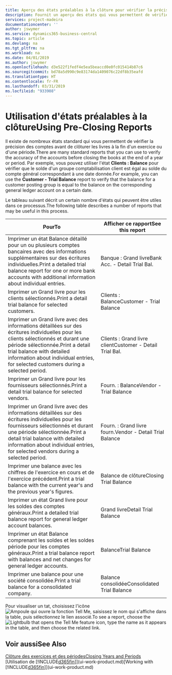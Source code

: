 ```yaml
---
title: Aperçu des états préalables à la clôture pour vérifier la précision de compte | Microsoft Docs
description: Fournit un aperçu des états qui vous permettent de vérifier la précision des comptes avant de clôturer les livres à la fin d'un exercice ou d'une période.
services: project-madeira
documentationcenter: ''
author: jswymer
ms.service: dynamics365-business-central
ms.topic: article
ms.devlang: na
ms.tgt_pltfrm: na
ms.workload: na
ms.date: 04/01/2019
ms.author: jswymer
ms.openlocfilehash: d3e522f1fedf4e5ea5beaccd0e0fc015414b87c6
ms.sourcegitcommit: bd78a5d990c9e83174da1409076c22df8b35eafd
ms.translationtype: HT
ms.contentlocale: fr-FR
ms.lasthandoff: 03/31/2019
ms.locfileid: "933908"
---
```

# <a name="using-pre-closing-reports"></a><span data-ttu-id="3e322-103">Utilisation d'états préalables à la clôture</span><span class="sxs-lookup"><span data-stu-id="3e322-103">Using Pre-Closing Reports</span></span>
<span data-ttu-id="3e322-104">Il existe de nombreux états standard qui vous permettent de vérifier la précision des comptes avant de clôturer les livres à la fin d'un exercice ou d'une période.</span><span class="sxs-lookup"><span data-stu-id="3e322-104">There are many standard reports that you can use to verify the accuracy of the accounts before closing the books at the end of a year or period.</span></span> <span data-ttu-id="3e322-105">Par exemple, vous pouvez utiliser l'état **Clients : Balance** pour vérifier que le solde d'un groupe comptabilisation client est égal au solde du compte général correspondant à une date donnée.</span><span class="sxs-lookup"><span data-stu-id="3e322-105">For example, you can use the **Customer - Trial Balance** report to verify that the balance for a customer posting group is equal to the balance on the corresponding general ledger account on a certain date.</span></span>

<span data-ttu-id="3e322-106">Le tableau suivant décrit un certain nombre d'états qui peuvent être utiles dans ce processus.</span><span class="sxs-lookup"><span data-stu-id="3e322-106">The following table describes a number of reports that may be useful in this process.</span></span>

| <span data-ttu-id="3e322-107">Pour</span><span class="sxs-lookup"><span data-stu-id="3e322-107">To</span></span> | <span data-ttu-id="3e322-108">Afficher ce rapport</span><span class="sxs-lookup"><span data-stu-id="3e322-108">See this report</span></span> |
| --- | --- |
| <span data-ttu-id="3e322-109">Imprimer un état Balance détaillé pour un ou plusieurs comptes bancaires avec des informations supplémentaires sur des écritures individuelles.</span><span class="sxs-lookup"><span data-stu-id="3e322-109">Print a detailed trial balance report for one or more bank accounts with additional information about individual entries.</span></span> |<span data-ttu-id="3e322-110">Banque : Grand livre</span><span class="sxs-lookup"><span data-stu-id="3e322-110">Bank Acc. - Detail Trial Bal.</span></span> |
| <span data-ttu-id="3e322-111">Imprimer un Grand livre pour les clients sélectionnés.</span><span class="sxs-lookup"><span data-stu-id="3e322-111">Print a detail trial balance for selected customers.</span></span> |<span data-ttu-id="3e322-112">Clients : Balance</span><span class="sxs-lookup"><span data-stu-id="3e322-112">Customer - Trial Balance</span></span> |
| <span data-ttu-id="3e322-113">Imprimer un Grand livre avec des informations détaillées sur des écritures individuelles pour les clients sélectionnés et durant une période sélectionnée.</span><span class="sxs-lookup"><span data-stu-id="3e322-113">Print a detail trial balance with detailed information about individual entries, for selected customers during a selected period.</span></span> |<span data-ttu-id="3e322-114">Clients : Grand livre client</span><span class="sxs-lookup"><span data-stu-id="3e322-114">Customer - Detail Trial Bal.</span></span> |
| <span data-ttu-id="3e322-115">Imprimer un Grand livre pour les fournisseurs sélectionnés.</span><span class="sxs-lookup"><span data-stu-id="3e322-115">Print a detail trial balance for selected vendors.</span></span> |<span data-ttu-id="3e322-116">Fourn. : Balance</span><span class="sxs-lookup"><span data-stu-id="3e322-116">Vendor - Trial Balance</span></span> |
| <span data-ttu-id="3e322-117">Imprimer un Grand livre avec des informations détaillées sur des écritures individuelles pour les fournisseurs sélectionnés et durant une période sélectionnée.</span><span class="sxs-lookup"><span data-stu-id="3e322-117">Print a detail trial balance with detailed information about individual entries, for selected vendors during a selected period.</span></span> |<span data-ttu-id="3e322-118">Fourn. : Grand livre fourn.</span><span class="sxs-lookup"><span data-stu-id="3e322-118">Vendor - Detail Trial Balance</span></span> |
| <span data-ttu-id="3e322-119">Imprimer une balance avec les chiffres de l'exercice en cours et de l'exercice précédent.</span><span class="sxs-lookup"><span data-stu-id="3e322-119">Print a trial balance with the current year's and the previous year's figures.</span></span> |<span data-ttu-id="3e322-120">Balance de clôture</span><span class="sxs-lookup"><span data-stu-id="3e322-120">Closing Trial Balance</span></span> |
| <span data-ttu-id="3e322-121">Imprimer un état Grand livre pour les soldes des comptes généraux.</span><span class="sxs-lookup"><span data-stu-id="3e322-121">Print a detailed trial balance report for general ledger account balances.</span></span> |<span data-ttu-id="3e322-122">Grand livre</span><span class="sxs-lookup"><span data-stu-id="3e322-122">Detail Trial Balance</span></span> |
| <span data-ttu-id="3e322-123">Imprimer un état Balance comprenant les soldes et les soldes période pour les comptes généraux.</span><span class="sxs-lookup"><span data-stu-id="3e322-123">Print a trial balance report with balances and net changes for general ledger accounts.</span></span> |<span data-ttu-id="3e322-124">Balance</span><span class="sxs-lookup"><span data-stu-id="3e322-124">Trial Balance</span></span> |
| <span data-ttu-id="3e322-125">Imprimer une balance pour une société consolidée.</span><span class="sxs-lookup"><span data-stu-id="3e322-125">Print a trial balance for a consolidated company.</span></span> |<span data-ttu-id="3e322-126">Balance consolidée</span><span class="sxs-lookup"><span data-stu-id="3e322-126">Consolidated Trial Balance</span></span> |

<span data-ttu-id="3e322-127">Pour visualiser un tat, choisissez l'icône ![Ampoule qui ouvre la fonction Tell Me](media/ui-search/search_small.png "Dites-moi ce que vous voulez faire"), saisissez le nom qui s'affiche dans la table, puis sélectionnez le lien associé.</span><span class="sxs-lookup"><span data-stu-id="3e322-127">To see a report, choose the ![Lightbulb that opens the Tell Me feature](media/ui-search/search_small.png "Tell me what you want to do") icon, type the name as it appears in the table, and then choose the related link.</span></span>

## <a name="see-also"></a><span data-ttu-id="3e322-128">Voir aussi</span><span class="sxs-lookup"><span data-stu-id="3e322-128">See Also</span></span>
[<span data-ttu-id="3e322-129">Clôture des exercices et des périodes</span><span class="sxs-lookup"><span data-stu-id="3e322-129">Closing Years and Periods</span></span>](year-close-years-periods.md)  
<span data-ttu-id="3e322-130">[Utilisation de [!INCLUDE[d365fin](includes/d365fin_md.md)]](ui-work-product.md)</span><span class="sxs-lookup"><span data-stu-id="3e322-130">[Working with [!INCLUDE[d365fin](includes/d365fin_md.md)]](ui-work-product.md)</span></span>

